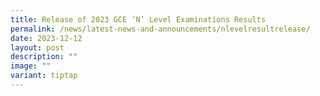 ```yaml
---
title: Release of 2023 GCE ‘N’ Level Examinations Results
permalink: /news/latest-news-and-announcements/nlevelresultrelease/
date: 2023-12-12
layout: post
description: ""
image: ""
variant: tiptap
---
```

